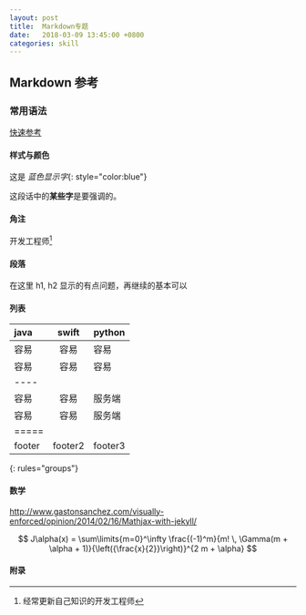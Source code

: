 ```yaml
---
layout: post
title:  Markdown专题
date:   2018-03-09 13:45:00 +0800
categories: skill
---
```


## Markdown 参考

### 常用语法
[快速参考](https://kramdown.gettalong.org/quickref.html)

#### 样式与颜色
这是 *蓝色显示字*{: style="color:blue"}

这段话中的**某些字**是要强调的。


#### 角注
开发工程师[^1]


#### 段落
在这里 h1, h2 显示的有点问题，再继续的基本可以

#### 列表

|java|swift|python|
|:--------------|:----:|----|
|容易|容易|容易|
|容易|容易|容易|
|----
|容易|容易|服务端|
|容易|容易|服务端|
|=====
|footer|footer2|footer3|
{: rules="groups"}

#### 数学

http://www.gastonsanchez.com/visually-enforced/opinion/2014/02/16/Mathjax-with-jekyll/


$$ J\alpha(x) = \sum\limits{m=0}^\infty \frac{(-1)^m}{m! \, \Gamma(m + \alpha + 1)}{\left({\frac{x}{2}}\right)}^{2 m + \alpha} $$


#### 附录

[^1]:经常更新自己知识的开发工程师
